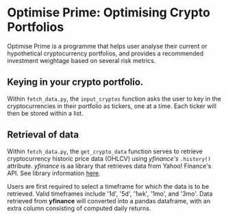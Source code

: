 # Optimise Prime: Optimising Crypto Portfolios

Optimise Prime is a programme that helps user analyse their current or hypothetical cryptocurrency portfolios, and provides a recommended investment weightage based on several risk metrics. 




## Keying in your crypto portfolio.

Within `fetch_data.py`, the `input_cryptos` function asks the user to key in the cryptocurrencies in their portfolio as tickers, one at a time. Each ticker will then be stored within a list. 


## Retrieval of data


Within `fetch_data.py`, the `get_crypto_data` function serves to retrieve cryptocurrency historic price data (OHLCV) using *yfinance's* `.history()` attribute.
*yfinance* is aa library that retrieves data from Yahoo! Finance's API. See library information [here](https://pypi.org/project/yfinance/).

Users are first required to select a timeframe for which the data is to be retrieved. Valid timeframes include '1d', '5d', '1wk', '1mo', and '3mo'.
Data retrieved from **yfinance** will converted into a pandas dataframe, with an extra column consisting of computed daily returns.






